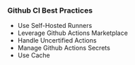 ### Github CI Best Practices
- Use Self-Hosted Runners
- Leverage Github Actions Marketplace
- Handle Uncertified Actions
- Manage Github Actions Secrets
- Use Cache